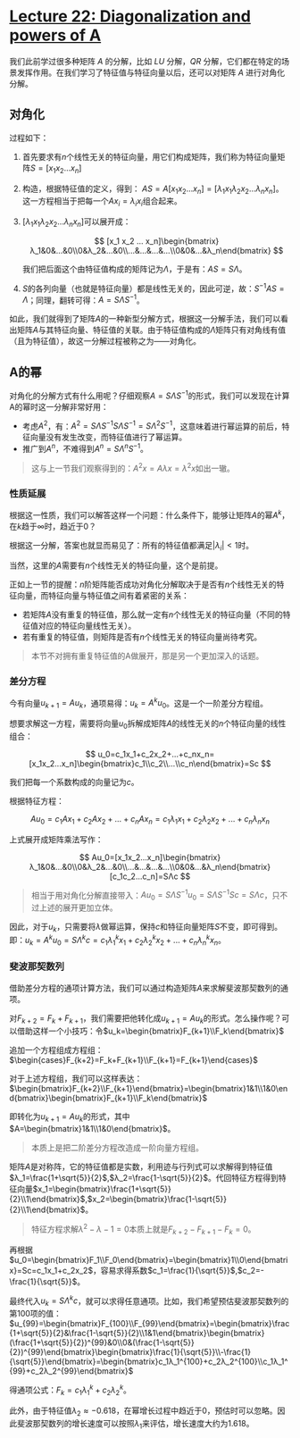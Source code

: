 # [Lecture 22: Diagonalization and powers of A](https://ocw.mit.edu/courses/18-06-linear-algebra-spring-2010/resources/lecture-22-diagonalization-and-powers-of-a/)

我们此前学过很多种矩阵 $A$  的分解，比如 $LU$  分解，$QR$ 分解，它们都在特定的场景发挥作用。在我们学习了特征值与特征向量以后，还可以对矩阵 $A$ 进行对角化分解。

## **对角化**

过程如下：

1. 首先要求有$n$个线性无关的特征向量，用它们构成矩阵，我们称为特征向量矩阵$S=[x_1 x_2 ... x_n]$
2. 构造，根据特征值的定义，得到： $AS=A[x_1 x_2 ... x_n]=[λ_1x_1 λ_2x_2 ... λ_nx_n]$。这一方程相当于把每一个$Ax_i=λ_ix_i$组合起来。
3. $[λ_1x_1 λ_2x_2 ... λ_nx_n]$可以展开成：
    
    $$
    [x_1 x_2 ... x_n]\begin{bmatrix}λ_1&0&...&0\\0&λ_2&...&0\\...&...&...&...\\0&0&...&λ_n\end{bmatrix}
    $$
    
    我们把后面这个由特征值构成的矩阵记为$Λ$，于是有：$AS=SΛ$。
    
4. $S$的各列向量（也就是特征向量）都是线性无关的，因此可逆，故：$S^{-1}AS=Λ$；同理，翻转可得：$A=SΛS^{-1}$。

如此，我们就得到了矩阵$A$的一种新型分解方式，根据这一分解手法，我们可以看出矩阵$A$与其特征向量、特征值的关联。由于特征值构成的$Λ$矩阵只有对角线有值（且为特征值），故这一分解过程被称之为——对角化。

## **A的幂**

对角化的分解方式有什么用呢？仔细观察$A=SΛS^{-1}$的形式，我们可以发现在计算A的幂时这一分解非常好用：

- 考虑$A^2$，有：$A^2=SΛS^{-1}SΛS^{-1}=SΛ^2S^{-1}$，这意味着进行幂运算的前后，特征向量没有发生改变，而特征值进行了幂运算。
- 推广到$A^n$，不难得到$A^n=SΛ^nS^{-1}$。

> 这与上一节我们观察得到的：$A^2x=Aλx=λ^2x$如出一辙。
> 

### **性质延展**

根据这一性质，我们可以解答这样一个问题：什么条件下，能够让矩阵$A$的幂$A^k$，在$k$趋于$∞$时，趋近于0？

根据这一分解，答案也就显而易见了：所有的特征值都满足$|λ_i|<1$时。

当然，这里的$A$需要有$n$个线性无关的特征向量，这个是前提。

正如上一节的提醒：$n$阶矩阵能否成功对角化分解取决于是否有$n$个线性无关的特征向量，而特征向量与特征值之间有着紧密的关系：

- 若矩阵$A$没有重复的特征值，那么就一定有$n$个线性无关的特征向量（不同的特征值对应的特征向量线性无关）。
- 若有重复的特征值，则矩阵是否有$n$个线性无关的特征向量尚待考究。

> 本节不对拥有重复特征值的A做展开，那是另一个更加深入的话题。
> 

### **差分方程**

今有向量$u_{k+1}=Au_k$，通项易得：$u_k=A^ku_0$。这是一个一阶差分方程组。

想要求解这一方程，需要将向量$u_0$拆解成矩阵$A$的线性无关的$n$个特征向量的线性组合：

$$
u_0=c_1x_1+c_2x_2+...+c_nx_n=[x_1x_2...x_n]\begin{bmatrix}c_1\\c_2\\...\\c_n\end{bmatrix}=Sc
$$

我们把每一个系数构成的向量记为$c$。

根据特征方程：

$$
Au_0=c_1Ax_1+c_2Ax_2+...+c_nAx_n=c_1λ_1x_1+c_2λ_2x_2+...+c_nλ_nx_n
$$

上式展开成矩阵乘法写作：

$$
Au_0=[x_1x_2...x_n]\begin{bmatrix}λ_1&0&...&0\\0&λ_2&...&0\\...&...&...&...\\0&0&...&λ_n\end{bmatrix}[c_1c_2...c_n]=SΛc
$$

> 相当于用对角化分解直接带入：$Au_0=SΛS^{-1}u_0=SΛS^{-1}Sc=SΛc$，只不过上述的展开更加立体。
> 

因此，对于$u_k$，只需要将$λ$做幂运算，保持$c$和特征向量矩阵$S$不变，即可得到。即：$u_k=A^ku_0=SΛ^kc=c_1λ_1^kx_1+c_2λ_2^kx_2+...+c_nλ_n^kx_n$。

### **斐波那契数列**

借助差分方程的通项计算方法，我们可以通过构造矩阵$A$来求解斐波那契数列的通项。

对$F_{k+2}=F_k+F_{k+1}$，我们需要把他转化成$u_{k+1}=Au_k$的形式。怎么操作呢？可以借助这样一个小技巧：令$u_k=\begin{bmatrix}F_{k+1}\\F_k\end{bmatrix}$

追加一个方程组成方程组：$\begin{cases}F_{k+2}=F_k+F_{k+1}\\F_{k+1}=F_{k+1}\end{cases}$

对于上述方程组，我们可以这样表达：$\begin{bmatrix}F_{k+2}\\F_{k+1}\end{bmatrix}=\begin{bmatrix}1&1\\1&0\end{bmatrix}\begin{bmatrix}F_{k+1}\\F_k\end{bmatrix}$

即转化为$u_{k+1}=Au_k$的形式，其中$A=\begin{bmatrix}1&1\\1&0\end{bmatrix}$。

> 本质上是把二阶差分方程改造成一阶向量方程组。
> 

矩阵$A$是对称阵，它的特征值都是实数，利用迹与行列式可以求解得到特征值$λ_1=\frac{1+\sqrt{5}}{2}$,$λ_2=\frac{1-\sqrt{5}}{2}$。代回特征方程得到特征向量$x_1=\begin{bmatrix}\frac{1+\sqrt{5}}{2}\\1\end{bmatrix}$,$x_2=\begin{bmatrix}\frac{1-\sqrt{5}}{2}\\1\end{bmatrix}$。

> 特征方程求解$λ^2-λ-1=0$本质上就是$F_{k+2}-F_{k+1}-F_k=0$。
> 

再根据$u_0=\begin{bmatrix}F_1\\F_0\end{bmatrix}=\begin{bmatrix}1\\0\end{bmatrix}=Sc=c_1x_1+c_2x_2$，容易求得系数$c_1=\frac{1}{\sqrt{5}}$,$c_2=-\frac{1}{\sqrt{5}}$。

最终代入$u_k=SΛ^kc$，就可以求得任意通项。比如，我们希望预估斐波那契数列的第100项的值：$u_{99}=\begin{bmatrix}F_{100}\\F_{99}\end{bmatrix}=\begin{bmatrix}\frac{1+\sqrt{5}}{2}&\frac{1-\sqrt{5}}{2}\\1&1\end{bmatrix}\begin{bmatrix}(\frac{1+\sqrt{5}}{2})^{99}&0\\0&(\frac{1-\sqrt{5}}{2})^{99}\end{bmatrix}\begin{bmatrix}\frac{1}{\sqrt{5}}\\-\frac{1}{\sqrt{5}}\end{bmatrix}=\begin{bmatrix}c_1λ_1^{100}+c_2λ_2^{100}\\c_1λ_1^{99}+c_2λ_2^{99}\end{bmatrix}$

得通项公式：$F_k=c_1λ_1^k+c_2λ_2^k$。

此外，由于特征值$λ_2≈-0.618$，在幂增长过程中趋近于0，预估时可以忽略。因此斐波那契数列的增长速度可以按照$λ_1$来评估，增长速度大约为1.618。